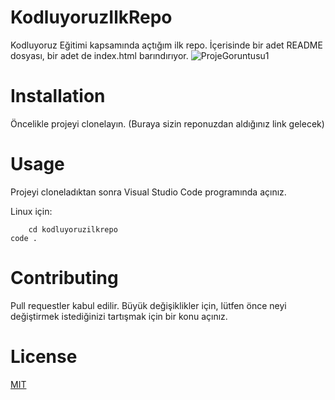 # KodluyoruzIlkRepo
Kodluyoruz Eğitimi kapsamında açtığım ilk repo. İçerisinde bir adet README dosyası, bir adet de index.html barındırıyor.
![ProjeGoruntusu1](C:\Users\kerem\OneDrive\Masaüstü)

# Installation
Öncelikle projeyi clonelayın. (Buraya sizin reponuzdan aldığınız link gelecek)
[](https://github.com/keremtopsakal/kodluyoruzilkrepo.git)

# Usage
Projeyi cloneladıktan sonra Visual Studio Code programında açınız.

Linux için:
```
    cd kodluyoruzilkrepo
code .
```
# Contributing
Pull requestler kabul edilir. Büyük değişiklikler için, lütfen önce neyi değiştirmek istediğinizi tartışmak için bir konu açınız.

# License
[MIT](LICENSE)
